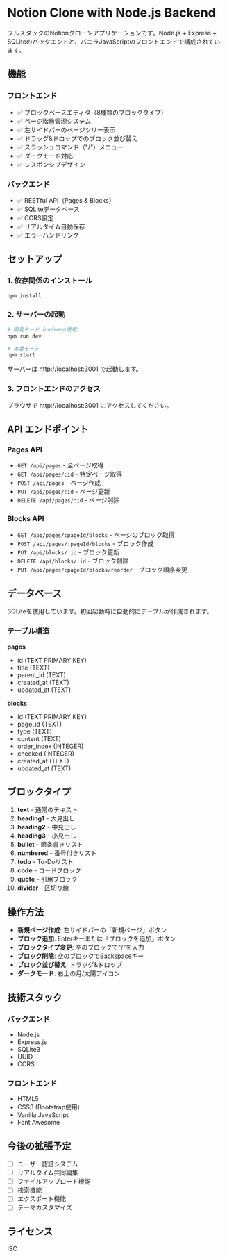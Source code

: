 # Notion Clone with Node.js Backend

フルスタックのNotionクローンアプリケーションです。Node.js + Express + SQLiteのバックエンドと、バニラJavaScriptのフロントエンドで構成されています。

## 機能

### フロントエンド
- ✅ ブロックベースエディタ（8種類のブロックタイプ）
- ✅ ページ階層管理システム
- ✅ 左サイドバーのページツリー表示
- ✅ ドラッグ&ドロップでのブロック並び替え
- ✅ スラッシュコマンド（"/"）メニュー
- ✅ ダークモード対応
- ✅ レスポンシブデザイン

### バックエンド
- ✅ RESTful API（Pages & Blocks）
- ✅ SQLiteデータベース
- ✅ CORS設定
- ✅ リアルタイム自動保存
- ✅ エラーハンドリング

## セットアップ

### 1. 依存関係のインストール
```bash
npm install
```

### 2. サーバーの起動
```bash
# 開発モード（nodemon使用）
npm run dev

# 本番モード
npm start
```

サーバーは http://localhost:3001 で起動します。

### 3. フロントエンドのアクセス
ブラウザで http://localhost:3001 にアクセスしてください。

## API エンドポイント

### Pages API
- `GET /api/pages` - 全ページ取得
- `GET /api/pages/:id` - 特定ページ取得
- `POST /api/pages` - ページ作成
- `PUT /api/pages/:id` - ページ更新
- `DELETE /api/pages/:id` - ページ削除

### Blocks API
- `GET /api/pages/:pageId/blocks` - ページのブロック取得
- `POST /api/pages/:pageId/blocks` - ブロック作成
- `PUT /api/blocks/:id` - ブロック更新
- `DELETE /api/blocks/:id` - ブロック削除
- `PUT /api/pages/:pageId/blocks/reorder` - ブロック順序変更

## データベース

SQLiteを使用しています。初回起動時に自動的にテーブルが作成されます。

### テーブル構造

**pages**
- id (TEXT PRIMARY KEY)
- title (TEXT)
- parent_id (TEXT)
- created_at (TEXT)
- updated_at (TEXT)

**blocks**
- id (TEXT PRIMARY KEY)
- page_id (TEXT)
- type (TEXT)
- content (TEXT)
- order_index (INTEGER)
- checked (INTEGER)
- created_at (TEXT)
- updated_at (TEXT)

## ブロックタイプ

1. **text** - 通常のテキスト
2. **heading1** - 大見出し
3. **heading2** - 中見出し
4. **heading3** - 小見出し
5. **bullet** - 箇条書きリスト
6. **numbered** - 番号付きリスト
7. **todo** - To-Doリスト
8. **code** - コードブロック
9. **quote** - 引用ブロック
10. **divider** - 区切り線

## 操作方法

- **新規ページ作成**: 左サイドバーの「新規ページ」ボタン
- **ブロック追加**: Enterキーまたは「ブロックを追加」ボタン
- **ブロックタイプ変更**: 空のブロックで"/"を入力
- **ブロック削除**: 空のブロックでBackspaceキー
- **ブロック並び替え**: ドラッグ&ドロップ
- **ダークモード**: 右上の月/太陽アイコン

## 技術スタック

### バックエンド
- Node.js
- Express.js
- SQLite3
- UUID
- CORS

### フロントエンド
- HTML5
- CSS3 (Bootstrap使用)
- Vanilla JavaScript
- Font Awesome

## 今後の拡張予定

- [ ] ユーザー認証システム
- [ ] リアルタイム共同編集
- [ ] ファイルアップロード機能
- [ ] 検索機能
- [ ] エクスポート機能
- [ ] テーマカスタマイズ

## ライセンス

ISC